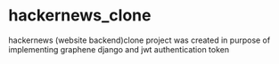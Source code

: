 # hackernews_clone
hackernews (website backend)clone project was created in purpose of implementing graphene django and jwt authentication token
